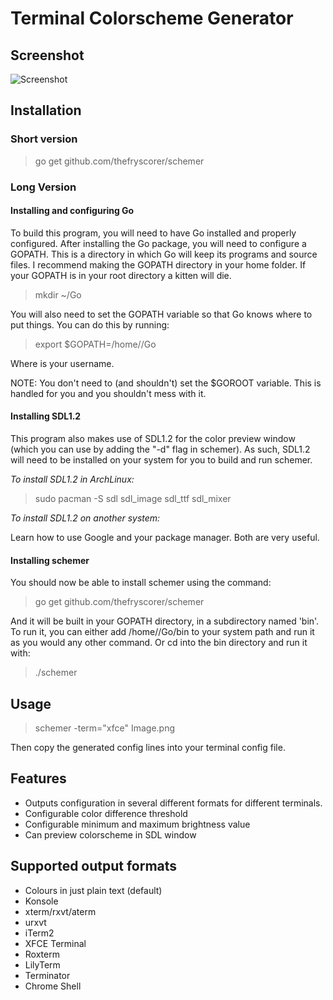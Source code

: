 Terminal Colorscheme Generator
==============================

## Screenshot 
![Screenshot](http://i.imgur.com/TSLluID.png)

## Installation 

### Short version

> go get github.com/thefryscorer/schemer

### Long Version

#### Installing and configuring Go
To build this program, you will need to have Go installed and properly configured. After installing the Go package, you will need to configure a GOPATH. This is a directory in which Go will keep its programs and source files. I recommend making the GOPATH directory in your home folder. If your GOPATH is in your root directory a kitten will die. 

> mkdir ~/Go

You will also need to set the GOPATH variable so that Go knows where to put things. You can do this by running:

> export $GOPATH=/home/<USER>/Go

Where <USER> is your username.

NOTE: You don't need to (and shouldn't) set the $GOROOT variable. This is handled for you and you shouldn't mess with it.

#### Installing SDL1.2
This program also makes use of SDL1.2 for the color preview window (which you can use by adding the "-d" flag in schemer). As such, SDL1.2 will need to be installed on your system for you to build and run schemer.

*To install SDL1.2 in ArchLinux:*

> sudo pacman -S sdl sdl_image sdl_ttf sdl_mixer

*To install SDL1.2 on another system:*

Learn how to use Google and your package manager. Both are very useful. 

#### Installing schemer
You should now be able to install schemer using the command:

> go get github.com/thefryscorer/schemer

And it will be built in your GOPATH directory, in a subdirectory named 'bin'. To run it, you can either add /home/<USER>/Go/bin to your system path and run it as you would any other command. Or cd into the bin directory and run it with:

> ./schemer

## Usage 

> schemer -term="xfce" Image.png

Then copy the generated config lines into your terminal config file.

## Features 

- Outputs configuration in several different formats for different terminals.
- Configurable color difference threshold
- Configurable minimum and maximum brightness value
- Can preview colorscheme in SDL window

## Supported output formats

- Colours in just plain text (default)
- Konsole
- xterm/rxvt/aterm
- urxvt
- iTerm2
- XFCE Terminal
- Roxterm
- LilyTerm
- Terminator
- Chrome Shell
